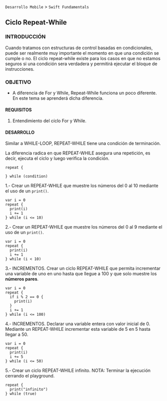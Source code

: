 
`Desarrollo Mobile` > `Swift Fundamentals`


## Ciclo Repeat-While

### INTRODUCCIÓN

Cuando tratamos con estructuras de control basadas en condicionales, puede ser realmente muy importante el momento en que una condición se cumple o no. El ciclo repeat-while existe para los casos en que no estamos seguros si una condición sera verdadera y permitirá ejecutar el bloque de instrucciones.

### OBJETIVO

- A diferencia de For y While, Repeat-While funciona un poco diferente. En este tema se aprenderá dicha diferencia.

#### REQUISITOS

1. Entendimiento del cíclo For y While.

#### DESARROLLO

Similar a WHILE-LOOP, REPEAT-WHILE tiene una condición de terminación.

La diferencia radica en que REPEAT-WHILE asegura una repetición, es decir, ejecuta el ciclo y luego verifica la condición.

```
repeat {

} while (condition)
```

1.- Crear un REPEAT-WHILE que muestre los números del 0 al 10 mediante el uso de un `print()`.

```
var i = 0
repeat {
  print(i)
  i += 1
} while (i <= 10)

```

2.- Crear un REPEAT-WHILE que muestre los números del 0 al 9 mediante el uso de un `print()`. 

```
var i = 0
repeat {
  print(i)
  i += 1
} while (i < 10)
```

3.- INCREMENTOS. Crear un ciclo REPEAT-WHILE que permita incrementar una variable de uno en uno hasta que llegue a 100 y que solo muestre los **números pares**.

```
var i = 0
repeat {
  if i % 2 == 0 {
    print(i)
  }
  i += 1
} while (i <= 100)
```


4.- INCREMENTOS. Declarar una variable entera con valor inicial de 0. Mediante un REPEAT-WHILE incrementar esta variable de 5 en 5 hasta llegar a 50.

```
var i = 0
repeat {
  print(i)
  i += 5
} while (i <= 50)

```

5.- Crear un ciclo REPEAT-WHILE infinito. NOTA: Terminar la ejecución cerrando el playground.

```
repeat {
  print("infinito")
} while (true)
```





